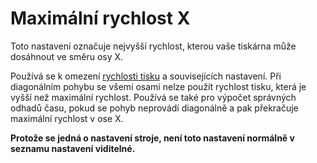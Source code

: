 Maximální rychlost X
====
Toto nastavení označuje nejvyšší rychlost, kterou vaše tiskárna může dosáhnout ve směru osy X.

Používá se k omezení [rychlosti tisku](../speed/speed_print.md) a souvisejících nastavení. Při diagonálním pohybu se všemi osami nelze použít rychlost tisku, která je vyšší než maximální rychlost. Používá se také pro výpočet správných odhadů času, pokud se pohyb neprovádí diagonálně a pak překračuje maximální rychlost v ose X.

**Protože se jedná o nastavení stroje, není toto nastavení normálně v seznamu nastavení viditelné.**